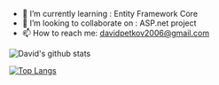 - 🌱 I’m currently learning : Entity Framework Core
- 👯 I’m looking to collaborate on : ASP.net project
- 📫 How to reach me: davidpetkov2006@gmail.com

![David's github stats](https://github-readme-stats.vercel.app/api?username=dpS1lence)

[![Top Langs](https://github-readme-stats.vercel.app/api/top-langs/?username=dpS1lence)](https://github.com/dpS1lence/github-readme-stats)
